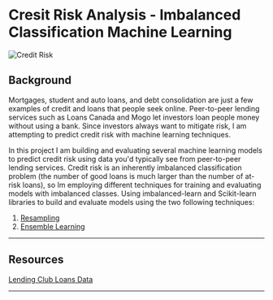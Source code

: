 # Cresit Risk Analysis - Imbalanced Classification Machine Learning 
 
![Credit Risk](Images/credit-risk.png)

## Background

Mortgages, student and auto loans, and debt consolidation are just a few examples of credit and loans that people seek online. Peer-to-peer lending services such as Loans Canada and Mogo let investors loan people money without using a bank. Since investors always want to mitigate risk, I am attempting to predict credit risk with machine learning techniques.

In this project I am building and evaluating several machine learning models to predict credit risk using data you'd typically see from peer-to-peer lending services. Credit risk is an inherently imbalanced classification problem (the number of good loans is much larger than the number of at-risk loans), so Im employing different techniques for training and evaluating models with imbalanced classes. Using imbalanced-learn and Scikit-learn libraries to build and evaluate models using the two following techniques:

1. [Resampling](credit_risk_resampling.ipynb)
2. [Ensemble Learning](credit_risk_ensemble.ipynb)

- - -

## Resources

[Lending Club Loans Data](Resources/LoanStats_2019Q1.csv.zip)

- - -